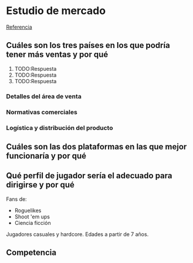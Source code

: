 # Estudio de mercado

[Referencia](https://blog.hubspot.es/marketing/como-hacer-analisis-mercado)

## Cuáles son los tres países en los que podría tener más ventas y por qué

1. TODO:Respuesta
2. TODO:Respuesta
3. TODO:Respuesta

### Detalles del área de venta

### Normativas comerciales

### Logística y distribución del producto

## Cuáles son las dos plataformas en las que mejor funcionaría y por qué

## Qué perfil de jugador sería el adecuado para dirigirse y por qué

Fans de:

- Roguelikes
- Shoot 'em ups
- Ciencia ficción

Jugadores casuales y hardcore. Edades a partir de 7 años.

## Competencia
